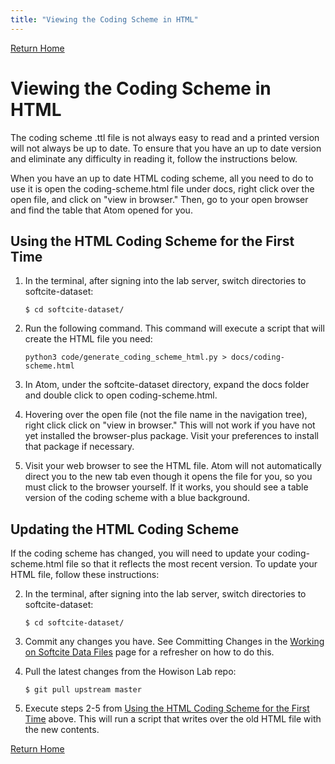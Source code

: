 ```yaml
---
title: "Viewing the Coding Scheme in HTML"
---
```

[Return Home](index.md)

# Viewing the Coding Scheme in HTML

The coding scheme .ttl file is not always easy to read and a printed version will not always be up to date. To ensure that you have an up to date version and eliminate any difficulty in reading it, follow the instructions below.

When you have an up to date HTML coding scheme, all you need to do to use it is open the coding-scheme.html file under docs, right click over the open file, and click on "view in browser." Then, go to your open browser and find the table that Atom opened for you.

## Using the HTML Coding Scheme for the First Time

1. In the terminal, after signing into the lab server, switch directories to softcite-dataset:

    `$ cd softcite-dataset/`

1. Run the following command. This command will execute a script that will create the HTML file you need:

    `python3 code/generate_coding_scheme_html.py > docs/coding-scheme.html`

1. In Atom, under the softcite-dataset directory, expand the docs folder and double click to open coding-scheme.html.

1. Hovering over the open file (not the file name in the navigation tree), right click click on "view in browser." This will not work if you have not yet installed the browser-plus package. Visit your preferences to install that package if necessary.

1. Visit your web browser to see the HTML file. Atom will not automatically direct you to the new tab even though it opens the file for you, so you must click to the browser yourself. If it works, you should see a table version of the coding scheme with a blue background.

## Updating the HTML Coding Scheme

If the coding scheme has changed, you will need to update your coding-scheme.html file so that it reflects the most recent version. To update your HTML file, follow these instructions:

2. In the terminal, after signing into the lab server, switch directories to softcite-dataset:

    `$ cd softcite-dataset/`

2. Commit any changes you have. See Committing Changes in the [Working on Softcite Data Files](setupInstructions#committing-changes) page for a refresher on how to do this.

2. Pull the latest changes from the Howison Lab repo:

    `$ git pull upstream master`

2. Execute steps 2-5 from [Using the HTML Coding Scheme for the First Time](#using-the-html-coding-scheme-for-the-first-time) above. This will run a script that writes over the old HTML file with the new contents.

[Return Home](index.md)
